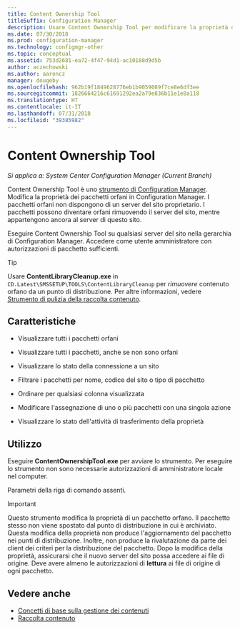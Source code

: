 ```yaml
---
title: Content Ownership Tool
titleSuffix: Configuration Manager
description: Usare Content Ownership Tool per modificare la proprietà dei pacchetti orfani in Configuration Manager.
ms.date: 07/30/2018
ms.prod: configuration-manager
ms.technology: configmgr-other
ms.topic: conceptual
ms.assetid: 753d2681-ea72-4f47-94d1-ac10188d9d5b
author: aczechowski
ms.author: aaroncz
manager: dougeby
ms.openlocfilehash: 962b19f1849628776eb1b9059089f7ce8e6df3ee
ms.sourcegitcommit: 1826664216c61691292ea2a79e836b11e1e8a118
ms.translationtype: HT
ms.contentlocale: it-IT
ms.lasthandoff: 07/31/2018
ms.locfileid: "39385982"
---
```

# <a name="content-ownership-tool"></a>Content Ownership Tool

*Si applica a: System Center Configuration Manager (Current Branch)*

Content Ownership Tool è uno [strumento di Configuration Manager](/sccm/core/support/tools). Modifica la proprietà dei pacchetti orfani in Configuration Manager. I pacchetti orfani non dispongono di un server del sito proprietario. I pacchetti possono diventare orfani rimuovendo il server del sito, mentre appartengono ancora al server di questo sito.

Eseguire Content Ownership Tool su qualsiasi server del sito nella gerarchia di Configuration Manager. Accedere come utente amministratore con autorizzazioni di pacchetto sufficienti.  

> [!Tip]  
> Usare **ContentLibraryCleanup.exe** in `CD.Latest\SMSSETUP\TOOLS\ContentLibraryCleanup` per *rimuovere* contenuto orfano da un punto di distribuzione. Per altre informazioni, vedere [Strumento di pulizia della raccolta contenuto](/sccm/core/plan-design/hierarchy/content-library-cleanup-tool).  



## <a name="features"></a>Caratteristiche

- Visualizzare tutti i pacchetti orfani  

- Visualizzare tutti i pacchetti, anche se non sono orfani  

- Visualizzare lo stato della connessione a un sito  

- Filtrare i pacchetti per nome, codice del sito o tipo di pacchetto  

- Ordinare per qualsiasi colonna visualizzata  

- Modificare l'assegnazione di uno o più pacchetti con una singola azione  

- Visualizzare lo stato dell'attività di trasferimento della proprietà  



## <a name="usage"></a>Utilizzo

Eseguire **ContentOwnershipTool.exe** per avviare lo strumento. Per eseguire lo strumento non sono necessarie autorizzazioni di amministratore locale nel computer.

Parametri della riga di comando assenti.

> [!Important]   
> Questo strumento modifica la proprietà di un pacchetto orfano. Il pacchetto stesso non viene spostato dal punto di distribuzione in cui è archiviato. Questa modifica della proprietà non produce l'aggiornamento del pacchetto nei punti di distribuzione. Inoltre, non produce la rivalutazione da parte dei client dei criteri per la distribuzione del pacchetto. Dopo la modifica della proprietà, assicurarsi che il nuovo server del sito possa accedere ai file di origine. Deve avere almeno le autorizzazioni di **lettura** ai file di origine di ogni pacchetto. 



## <a name="see-also"></a>Vedere anche

- [Concetti di base sulla gestione dei contenuti](/sccm/core/plan-design/hierarchy/fundamental-concepts-for-content-management)
- [Raccolta contenuto](/sccm/core/plan-design/hierarchy/the-content-library)
